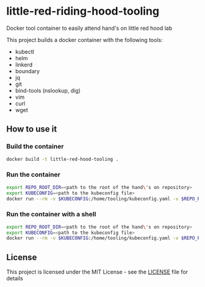 # little-red-riding-hood-tooling
Docker tool container to easily attend hand's on little red hood lab

This project builds a docker container with the following tools:
- kubectl
- helm
- linkerd
- boundary
- jq
- git
- bind-tools (nslookup, dig)
- vim
- curl
- wget

## How to use it

### Build the container

```bash
docker build -t little-red-hood-tooling .
```

### Run the container

```bash
export REPO_ROOT_DIR=<path to the root of the hand\'s on repository>
export KUBECONFIG=<path to the kubeconfig file>
docker run --rm -v $KUBECONFIG:/home/tooling/kubeconfig.yaml -v $REPO_ROOT_DIR/labs/:/apps -it ghcr.io/ddrugeon/little-red-riding-hood-tooling:latest
```

### Run the container with a shell

```bash
export REPO_ROOT_DIR=<path to the root of the hand\'s on repository>
export KUBECONFIG=<path to the kubeconfig file>
docker run --rm -v $KUBECONFIG:/home/tooling/kubeconfig.yaml -v $REPO_ROOT_DIR/labs/:/apps -it ghcr.io/ddrugeon/little-red-riding-hood-tooling:latest /bin/bash
```

## License

This project is licensed under the MIT License - see the [LICENSE](LICENSE) file for details
